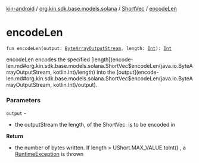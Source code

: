 [kin-android](../../index.md) / [org.kin.sdk.base.models.solana](../index.md) / [ShortVec](index.md) / [encodeLen](./encode-len.md)

# encodeLen

`fun encodeLen(output: `[`ByteArrayOutputStream`](https://docs.oracle.com/javase/6/docs/api/java/io/ByteArrayOutputStream.html)`, length: `[`Int`](https://kotlinlang.org/api/latest/jvm/stdlib/kotlin/-int/index.html)`): `[`Int`](https://kotlinlang.org/api/latest/jvm/stdlib/kotlin/-int/index.html)

encodeLen encodes the specified [length](encode-len.md#org.kin.sdk.base.models.solana.ShortVec$encodeLen(java.io.ByteArrayOutputStream, kotlin.Int)/length) into the [output](encode-len.md#org.kin.sdk.base.models.solana.ShortVec$encodeLen(java.io.ByteArrayOutputStream, kotlin.Int)/output).

### Parameters

`output` -
* the outputStream the length, of the ShortVec. is to be encoded in

**Return**
* the number of bytes written. If length &gt; UShort.MAX_VALUE.toInt() , a [RuntimeException](https://kotlinlang.org/api/latest/jvm/stdlib/kotlin/-runtime-exception/index.html) is thrown

